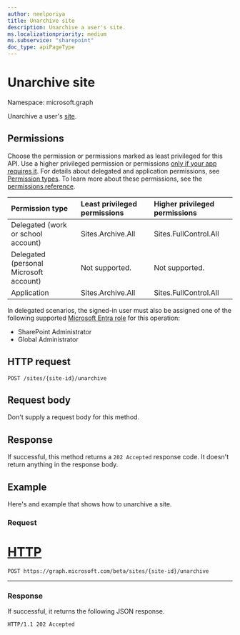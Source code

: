 ```yaml
---
author: neelporiya
title: Unarchive site
description: Unarchive a user's site.
ms.localizationpriority: medium
ms.subservice: "sharepoint"
doc_type: apiPageType
---
```

# Unarchive site 

Namespace: microsoft.graph

Unarchive a user's [site](../resources/site.md).

## Permissions

Choose the permission or permissions marked as least privileged for this API. Use a higher privileged permission or permissions [only if your app requires it](/graph/permissions-overview#best-practices-for-using-microsoft-graph-permissions). For details about delegated and application permissions, see [Permission types](/graph/permissions-overview#permission-types). To learn more about these permissions, see the [permissions reference](/graph/permissions-reference).

<!-- this will be generated automatically -->
|Permission type|Least privileged permissions|Higher privileged permissions|
|:---|:---|:---|
|Delegated (work or school account)|Sites.Archive.All|Sites.FullControl.All|
|Delegated (personal Microsoft account)|Not supported.|Not supported.|
|Application|Sites.Archive.All|Sites.FullControl.All|

In delegated scenarios, the signed-in user must also be assigned one of the following supported [Microsoft Entra role](/entra/identity/role-based-access-control/permissions-reference?toc=%2Fgraph%2Ftoc.json) for this operation:

* SharePoint Administrator
* Global Administrator

## HTTP request

```http
POST /sites/{site-id}/unarchive
```

## Request body

Don't supply a request body for this method.


## Response 

If successful, this method returns a `202 Accepted` response code. It doesn't return anything in the response body.

## Example

Here's and example that shows how to unarchive a site. 

### Request


# [HTTP](#tab/http)

```http
POST https://graph.microsoft.com/beta/sites/{site-id}/unarchive
```

---

### Response

If successful, it returns the following JSON response. 


```http
HTTP/1.1 202 Accepted
```
